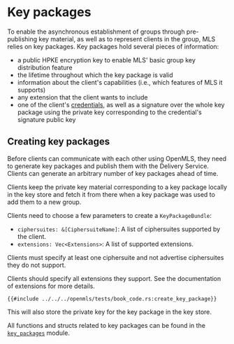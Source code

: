 # Key packages

To enable the asynchronous establishment of groups through pre-publishing key material, as well as to represent clients in the group, MLS relies on key packages. Key packages hold several pieces of information:

- a public HPKE encryption key to enable MLS' basic group key distribution feature
- the lifetime throughout which the key package is valid
- information about the client's capabilities (i.e., which features of MLS it supports)
- any extension that the client wants to include
- one of the client's [credentials](./identity.md), as well as a signature over the whole key package using the private key corresponding to the credential's signature public key

## Creating key packages

Before clients can communicate with each other using OpenMLS, they need to generate key packages and publish them with the Delivery Service. Clients can generate an arbitrary number of key packages ahead of time.

Clients keep the private key material corresponding to a key package locally in the key store and fetch it from there when a key package was used to add them to a new group.

Clients need to choose a few parameters to create a `KeyPackageBundle`:

- `ciphersuites: &[CiphersuiteName]`: A list of ciphersuites supported by the client.
- `extensions: Vec<Extensions>`: A list of supported extensions.

Clients must specify at least one ciphersuite and not advertise ciphersuites they do not support.

Clients should specify all extensions they support. See the documentation of extensions for more details.

```rust,no_run,noplayground
{{#include ../../../openmls/tests/book_code.rs:create_key_package}}
```

This will also store the private key for the key package in the key store.

All functions and structs related to key packages can be found in the [`key_packages`](https://docs.rs/crate/openmls/latest/key_packages/index.html) module.

